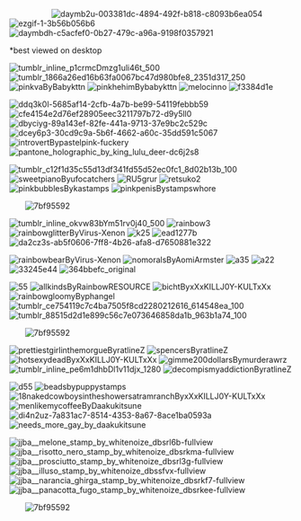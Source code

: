 
 ‎ ‎ ‎ ‎ ‎ ‎  ‎ ‎ ‎ ‎ ‎ ‎ ‎ ‎ ‎ ‎ ‎ ‎‎ ‎ ‎![daymb2u-003381dc-4894-492f-b818-c8093b6ea054](https://github.com/user-attachments/assets/7ee414dd-3222-478d-a170-e8d8df334db5)  ‎ ‎ ‎
 ‎‎![ezgif-1-3b56b056b6](https://github.com/user-attachments/assets/c9e8f9a7-a319-434e-a709-c6a05c0eea56)  ‎ ‎ ‎
![daymbdh-c5acfef0-0b27-479c-a96a-9198f0357921](https://github.com/user-attachments/assets/966498fc-c713-46c4-9073-3c0b73e905db)

*best viewed on desktop

![tumblr_inline_p1crmcDmzg1uli46t_500](https://github.com/user-attachments/assets/c001f820-a416-427c-908f-98306b092dee) 
![tumblr_1866a26ed16b63fa0067bc47d980bfe8_2351d317_250](https://github.com/user-attachments/assets/80a3df49-ab09-418f-9801-1d3725e88773)
![pinkvaByBabykttn](https://github.com/user-attachments/assets/033fbb09-2bff-4c7d-b076-9b6b118d6a4b)
![pinkhehimBybabykttn](https://github.com/user-attachments/assets/2ab261fc-3065-4b88-86b1-be7a60606208)
![melocinno](https://github.com/user-attachments/assets/039baca9-0181-4401-b766-2149e205dfb3)
![f3384d1e](https://github.com/user-attachments/assets/dfb4ba2f-40c8-4487-b9a3-2d0c1535b67a)

![ddq3k0l-5685af14-2cfb-4a7b-be99-54119febbb59](https://github.com/user-attachments/assets/b1b5b801-5ee2-4819-9ea5-e6e22036786e)
![cfe4154e2d76ef28905eec3211797b72-d9y5ll0](https://github.com/user-attachments/assets/0941e2d7-aa4b-4dcd-88f5-aaf6164335ae)
![dbyciyg-89a143ef-82fe-441a-9713-37e9bc2c529c](https://github.com/user-attachments/assets/683900b8-99cb-4ddd-a7b0-40d887900560)
![dcey6p3-30cd9c9a-5b6f-4662-a60c-35dd591c5067](https://github.com/user-attachments/assets/4ac84ba4-ba02-4c3a-91c0-6f89f380d042)
![introvertBypastelpink-fuckery](https://github.com/user-attachments/assets/07a538b5-98f5-4a50-9a95-d26c56ed2138)
![pantone_holographic_by_king_lulu_deer-dc6j2s8](https://github.com/user-attachments/assets/e85f192f-fb5a-499a-91ff-f1d8a9bd0b6e)

![tumblr_c12f1d35c55d13df341fd55d52ec0fc1_8d02b13b_100](https://github.com/user-attachments/assets/ebe5085b-427e-4724-9cdf-00ea47801b25)
![sweetpianoByufocatchers](https://github.com/user-attachments/assets/d5772f3c-4ba0-4a33-8efe-5d4c59b9c3ff) 
![RU5grur](https://github.com/user-attachments/assets/71fbfe5e-112d-4f24-b25e-c8a6142e6992)
![retsuko2](https://github.com/user-attachments/assets/d5d6dc02-285b-4b12-abbc-041317bbf388)
![pinkbubblesBykastamps](https://github.com/user-attachments/assets/6358baeb-78ad-4945-b008-57831b24e96d)
![pinkpenisBystampswhore](https://github.com/user-attachments/assets/2d46059e-5197-4e78-98c3-109123e542a9)



‎ ‎ ‎ ‎ ‎ ‎ ‎ ![7bf95592](https://github.com/user-attachments/assets/5327a648-5879-422e-afa4-224e61928ee0)



![tumblr_inline_okvw83bYm51rv0j40_500](https://github.com/user-attachments/assets/7887c362-0a5c-4c23-b58c-bd4a3811d5b7)
![rainbow3](https://github.com/user-attachments/assets/5d57ffdc-721b-47fd-9472-75949aecf47e)
![rainbowglitterByVirus-Xenon](https://github.com/user-attachments/assets/898ed541-35f0-4f9a-9e99-dc3b4c2149fc)
![k25](https://github.com/user-attachments/assets/2d9dcec3-696a-4815-8fee-f40dfda1a269)
![ead1277b](https://github.com/user-attachments/assets/162cdef0-3abb-4aea-858e-878147842e7f)
![da2cz3s-ab5f0606-7ff8-4b26-afa8-d7650881e322](https://github.com/user-attachments/assets/30155d1e-a24f-4578-bb2d-5b50760d255a)

![rainbowbearByVirus-Xenon](https://github.com/user-attachments/assets/95d1ee42-8fe3-434d-ba28-145f97cd2f59)
![nomoralsByAomiArmster](https://github.com/user-attachments/assets/b634167f-916c-469f-8ff7-54c9b9e782f3)
![a35](https://github.com/user-attachments/assets/8f58c6f3-472d-4c2f-82cc-7e46bd9b4a26)
![a22](https://github.com/user-attachments/assets/cf883779-43cd-4670-bfcd-d907b8378396)
![33245e44](https://github.com/user-attachments/assets/c9e5c73e-9433-4ca9-966b-30ae29d9ef0e)
![364bbefc_original](https://github.com/user-attachments/assets/225b4eed-7275-4399-9afa-67fb5504a011)

![55](https://github.com/user-attachments/assets/5a10c06e-9ac7-4ac4-ac7b-96554fe0c548)
![allkindsByRainbowRESOURCE](https://github.com/user-attachments/assets/f62223b6-7275-415a-b8aa-0359d4e61bdf)
![bichtByxXxKILLJ0Y-KULTxXx](https://github.com/user-attachments/assets/e9e64afa-66dd-41bb-98bb-63c5fe5905aa)
![rainbowgloomyByphangel](https://github.com/user-attachments/assets/d6f73124-ad8a-408a-bb48-7ec6b09697d6)
![tumblr_ce754119c7c4ba7505f8cd2280212616_614548ea_100](https://github.com/user-attachments/assets/736985c7-ab74-49f5-b2eb-10e11403dadc)
![tumblr_88515d2d1e899c56c7e073646858da1b_963b1a74_100](https://github.com/user-attachments/assets/cef2847d-6aa3-464f-a2b0-41382e03df11)



‎ ‎ ‎ ‎ ‎ ‎ ‎ ![7bf95592](https://github.com/user-attachments/assets/5327a648-5879-422e-afa4-224e61928ee0)


![prettiestgirlinthemorgueByratlineZ](https://github.com/user-attachments/assets/a6e8582e-741b-4d46-b308-7237c05704d0)
![spencersByratlineZ](https://github.com/user-attachments/assets/c8e3f067-7e05-4948-9c90-9839389788ca)
![hotsexydeadByxXxKILLJ0Y-KULTxXx](https://github.com/user-attachments/assets/7c053c6a-61d2-4237-9681-b81c60f85d4d)
![gimme200dollarsBymurderawrz](https://github.com/user-attachments/assets/12a39272-026f-4010-aee5-cada779f3668)
![tumblr_inline_pe6m1dhbDl1v11djx_1280](https://github.com/user-attachments/assets/39e7e658-e2a9-4981-a90c-e404c15c0ebe)
![decompismyaddictionByratlineZ](https://github.com/user-attachments/assets/495ed365-de8c-46ae-959a-e8d6480c8b47)

![d55](https://github.com/user-attachments/assets/23d9454e-8f62-46a5-b01a-3cbf6478e8b9)
![beadsbypuppystamps](https://github.com/user-attachments/assets/5930cd10-758a-444d-b29b-06ea4cf92f11)
![18nakedcowboysintheshowersatramranchByxXxKILLJ0Y-KULTxXx](https://github.com/user-attachments/assets/d9c7981d-e583-40ba-ae31-213a27b46a5c)
![menlikemycoffeeByDaakukitsune](https://github.com/user-attachments/assets/748cf1df-20bb-4d05-860d-27e0cd7665d5)
![di4n2uz-7a831ac7-8514-4353-8a67-8ace1ba0593a](https://github.com/user-attachments/assets/3f8324bc-8bbe-474c-9fd8-03cd25e5e550)
![needs_more_gay_by_daakukitsune](https://github.com/user-attachments/assets/f39bb6a3-7644-4136-b5f4-4961d9e91464)

![jjba__melone_stamp_by_whitenoize_dbsrl6b-fullview](https://github.com/user-attachments/assets/cc5d4a89-cf2d-4598-a52a-c3a68eb5d311)
![jjba__risotto_nero_stamp_by_whitenoize_dbsrkma-fullview](https://github.com/user-attachments/assets/62618540-90ac-443e-ab04-b7185bb29632)
![jjba__prosciutto_stamp_by_whitenoize_dbsrl3g-fullview](https://github.com/user-attachments/assets/9c4305f6-6b17-408e-ba09-0ce4d71903bb)
![jjba__illuso_stamp_by_whitenoize_dbssfvx-fullview](https://github.com/user-attachments/assets/4d09464e-f6bb-4f76-a931-e98d70c2605b)
![jjba__narancia_ghirga_stamp_by_whitenoize_dbsrkf7-fullview](https://github.com/user-attachments/assets/bb27d835-2305-42eb-84fa-8f729c2f25bd)
![jjba__panacotta_fugo_stamp_by_whitenoize_dbsrkee-fullview](https://github.com/user-attachments/assets/70565f69-24ee-49d2-8ff4-fe4c8a8152e3)



‎ ‎ ‎ ‎ ‎ ‎ ‎ ![7bf95592](https://github.com/user-attachments/assets/5327a648-5879-422e-afa4-224e61928ee0)



